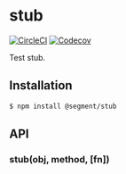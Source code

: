 # stub

[![CircleCI](https://circleci.com/gh/segmentio/stub.svg?style=shield&circle-token=41686fb54606c8fa9ad14a704649f445a032b0a3)](https://circleci.com/gh/segmentio/stub)
[![Codecov](https://img.shields.io/codecov/c/github/segmentio/stub/master.svg?maxAge=2592000)](https://codecov.io/gh/segmentio/stub)

Test stub.

## Installation

```sh
$ npm install @segment/stub
```

## API

### stub(obj, method, [fn])
